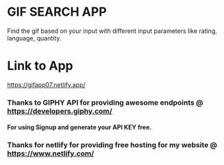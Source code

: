 # GIF SEARCH APP
Find the gif based on your input with different input parameters like rating, language, quantity.

# Link to App
https://gifapp07.netlify.app/

### Thanks to GIPHY API for providing awesome endpoints @ https://developers.giphy.com/
#### For using Signup and generate your API KEY free.
### Thanks for netlify for providing free hosting for my website  @ https://www.netlify.com/
